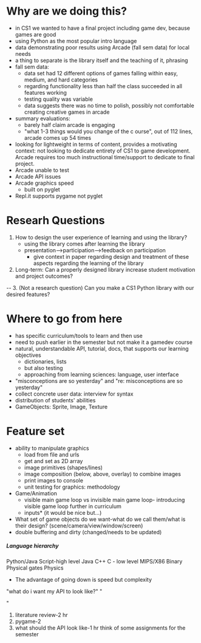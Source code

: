 # Why are we doing this?
* in CS1 we wanted to have a final project including game dev, because games are good
* using Python as the most popular intro language
* data demonstrating poor results using Arcade (fall sem data) for local needs
* a thing to separate is the library itself and the teaching of it, phrasing
* fall sem data:
    * data set had 12 different options of games falling within easy, medium,
    and hard categories
    * regarding functionality less than half the class succeeded in all features working
    * testing quality was variable
    * data suggests there was no time to polish, possibly not comfortable creating creative games in 
    arcade 
* summary evaluations:
    * barely half claim arcade is engaging
    * "what 1-3 things would you change of the c ourse", out of 112 lines, arcade comes up 54 times
* looking for lightweight in terms of content, provides a motivating context:
 not looking to dedicate entirety of CS1 to game development. Arcade requires too much
 instructional time/support to dedicate to final project.
* Arcade unable to test
* Arcade API issues
* Arcade graphics speed
    * built on pyglet
* Repl.it supports pygame not pyglet

# Researh Questions
1. How to design the user experience of learning and using the library?
    * using the library comes after learning the library
    * presentation-->participation-->feedback on participation
        * give context in paper regarding design and treatment of these aspects
        regarding the learning of the library
2. Long-term: Can a properly designed library increase student motivation and project
outcomes?

--
3. (Not a research question) Can you make a CS1 Python library with our desired features?


# Where to go from here
* has specific curriculum/tools to learn and then use
* need to push earlier in the semester but not make it a gamedev course
* natural, understandable API, tutorial, docs, that supports our learning objectives
    * dictionaries, lists
    * but also testing
    * approaching from learning sciences: language, user interface
* "misconceptions are so yesterday" and "re: misconceptions are so yesterday"
* collect concrete user data: interview for syntax
* distribution of students' abilities 
* GameObjects: Sprite, Image, Texture 

# Feature set 
* ability to manipulate graphics 
    * load from file and urls 
    * get and set as 2D array 
    * image primitives (shapes/lines)
    * image composition (below, above, overlay) to combine images 
    * print images to console 
    * unit testing for graphics: methodology 
* Game/Animation 
    * visible main game loop vs invisible main game loop- introducing visible game loop further 
    in curriculum 
    * inputs* (it would be nice but...)
* What set of game objects do we want-what do we call them/what is their design? (scene/camera/view/window/screen)
* double buffering and dirty (changed/needs to be updated)

##### Language hierarchy
Python/Java Script-high level
Java
C++
C - low level
MIPS/X86 
Binary
Physical gates
Physics
* The advantage of going down is speed but complexity 


"what do i want my API to look like?"
"

"
1. literature review-2 hr 
2. pygame-2 
3. what should the API look like-1 hr
    think of some assignments for the semester